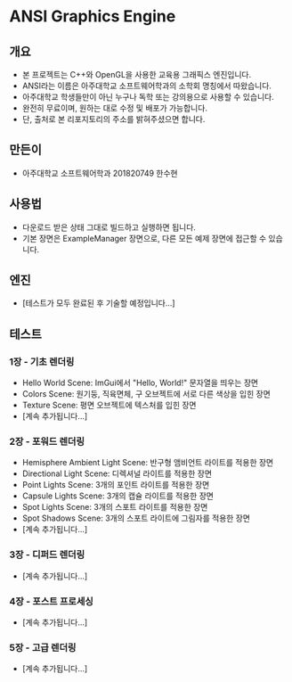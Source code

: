 # ANSI Graphics Engine

## 개요
* 본 프로젝트는 C++와 OpenGL을 사용한 교육용 그래픽스 엔진입니다.
* ANSI라는 이름은 아주대학교 소프트웨어학과의 소학회 명칭에서 따왔습니다.
* 아주대학교 학생들만이 아닌 누구나 독학 또는 강의용으로 사용할 수 있습니다.
* 완전히 무료이며, 원하는 대로 수정 및 배포가 가능합니다.
* 단, 출처로 본 리포지토리의 주소를 밝혀주셨으면 합니다.

## 만든이
* 아주대학교 소프트웨어학과 201820749 한수현

## 사용법
* 다운로드 받은 상태 그대로 빌드하고 실행하면 됩니다.
* 기본 장면은 ExampleManager 장면으로, 다른 모든 예제 장면에 접근할 수 있습니다.

## 엔진
* [테스트가 모두 완료된 후 기술할 예정입니다...]

## 테스트

### 1장 - 기초 렌더링
* Hello World Scene: ImGui에서 "Hello, World!" 문자열을 띄우는 장면
* Colors Scene: 원기둥, 직육면체, 구 오브젝트에 서로 다른 색상을 입힌 장면
* Texture Scene: 평면 오브젝트에 텍스처를 입힌 장면
* [계속 추가됩니다...]

### 2장 - 포워드 렌더링
* Hemisphere Ambient Light Scene: 반구형 앰비언트 라이트를 적용한 장면
* Directional Light Scene: 디렉셔널 라이트를 적용한 장면
* Point Lights Scene: 3개의 포인트 라이트를 적용한 장면
* Capsule Lights Scene: 3개의 캡슐 라이트를 적용한 장면
* Spot Lights Scene: 3개의 스포트 라이트를 적용한 장면
* Spot Shadows Scene: 3개의 스포트 라이트에 그림자를 적용한 장면
* [계속 추가됩니다...]

### 3장 - 디퍼드 렌더링
* [계속 추가됩니다...]

### 4장 - 포스트 프로세싱
* [계속 추가됩니다...]

### 5장 - 고급 렌더링
* [계속 추가됩니다...]
